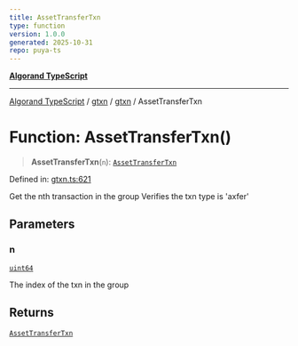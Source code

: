 ```yaml
---
title: AssetTransferTxn
type: function
version: 1.0.0
generated: 2025-10-31
repo: puya-ts
---
```

[**Algorand TypeScript**](../../../../README.md)

***

[Algorand TypeScript](../../../../modules.md) / [gtxn](../../../README.md) / [gtxn](../README.md) / AssetTransferTxn

# Function: AssetTransferTxn()

> **AssetTransferTxn**(`n`): [`AssetTransferTxn`](../interfaces/AssetTransferTxn.md)

Defined in: [gtxn.ts:621](https://github.com/algorandfoundation/puya-ts/blob/main/packages/algo-ts/src/gtxn.ts#L621)

Get the nth transaction in the group
Verifies the txn type is 'axfer'

## Parameters

### n

[`uint64`](../../../../index/type-aliases/uint64.md)

The index of the txn in the group

## Returns

[`AssetTransferTxn`](../interfaces/AssetTransferTxn.md)
